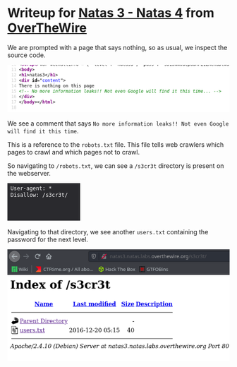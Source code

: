 # Writeup for [Natas 3 - Natas 4](http://natas3.natas.labs.overthewire.org) from [OverTheWire](https://overthewire.org)

We are prompted with a page that says nothing, so as usual, we inspect the source code.

![](./img/source.png)

We see a comment that says `No more information leaks!! Not even Google will find it this time`.

This is a reference to the `robots.txt` file. This file tells web crawlers which pages to crawl and which pages not to crawl.

So navigating to `/robots.txt`, we can see a `/s3cr3t` directory is present on the webserver.

![](./img/robots.png)

Navigating to that directory, we see another `users.txt` containing the password for the next level.

![](./img/secret.png)